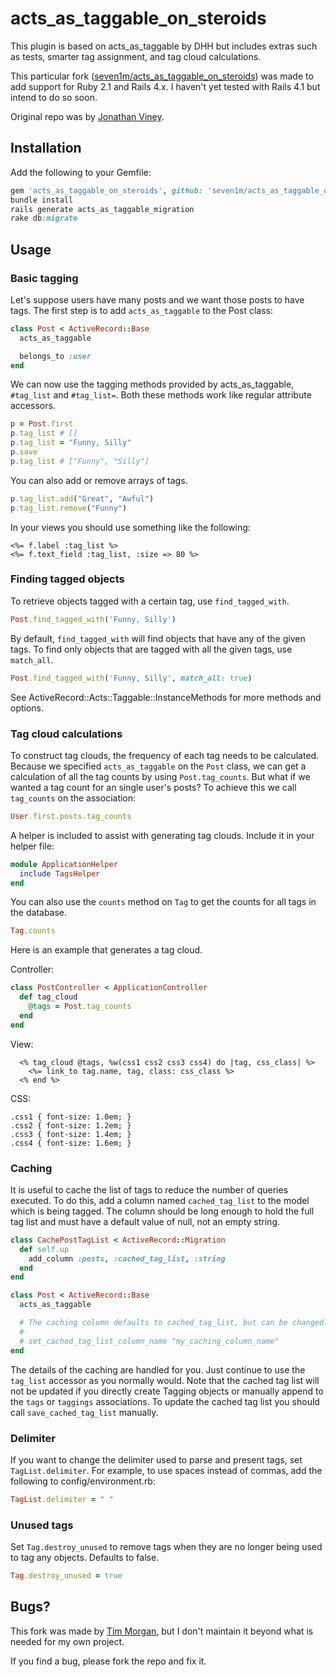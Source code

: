 # acts_as_taggable_on_steroids

This plugin is based on acts\_as\_taggable by DHH but includes extras such as tests, smarter tag assignment, and tag cloud calculations.

This particular fork ([seven1m/acts_as_taggable_on_steroids](https://github.com/seven1m/acts_as_taggable_on_steroids)) was made to add support for Ruby 2.1 and Rails 4.x. I haven't yet tested with Rails 4.1 but intend to do so soon.

Original repo was by [Jonathan Viney](jonathan.viney@gmail.com).

## Installation

Add the following to your Gemfile:

```ruby
gem 'acts_as_taggable_on_steroids', github: 'seven1m/acts_as_taggable_on_steroids'
bundle install
rails generate acts_as_taggable_migration
rake db:migrate
```

## Usage

### Basic tagging

Let's suppose users have many posts and we want those posts to have tags. The first step is to add `acts_as_taggable` to the Post class:

```ruby
class Post < ActiveRecord::Base
  acts_as_taggable

  belongs_to :user
end
```

We can now use the tagging methods provided by acts\_as\_taggable, `#tag_list` and `#tag_list=`. Both these methods work like regular attribute accessors.

```ruby
p = Post.first
p.tag_list # []
p.tag_list = "Funny, Silly"
p.save
p.tag_list # ["Funny", "Silly"]
```

You can also add or remove arrays of tags.

```ruby
p.tag_list.add("Great", "Awful")
p.tag_list.remove("Funny")
```

In your views you should use something like the following:

```
<%= f.label :tag_list %>
<%= f.text_field :tag_list, :size => 80 %>
```

### Finding tagged objects

To retrieve objects tagged with a certain tag, use `find_tagged_with`.

```ruby
Post.find_tagged_with('Funny, Silly')
```

By default, `find_tagged_with` will find objects that have any of the given tags. To find only objects that are tagged with all the given tags, use `match_all`.

```ruby
Post.find_tagged_with('Funny, Silly', match_all: true)
```

See ActiveRecord::Acts::Taggable::InstanceMethods for more methods and options.

### Tag cloud calculations

To construct tag clouds, the frequency of each tag needs to be calculated.  Because we specified `acts_as_taggable` on the `Post` class, we can get a calculation of all the tag counts by using `Post.tag_counts`. But what if we wanted a tag count for an single user's posts? To achieve this we call `tag_counts` on the association:

```ruby
User.first.posts.tag_counts
```

A helper is included to assist with generating tag clouds. Include it in your helper file:

```ruby
module ApplicationHelper
  include TagsHelper
end
```

You can also use the `counts` method on `Tag` to get the counts for all tags in the database.

```ruby
Tag.counts
```

Here is an example that generates a tag cloud.

Controller:

```ruby
class PostController < ApplicationController
  def tag_cloud
    @tags = Post.tag_counts
  end
end
```

View:

```
  <% tag_cloud @tags, %w(css1 css2 css3 css4) do |tag, css_class| %>
    <%= link_to tag.name, tag, class: css_class %>
  <% end %>
```

CSS:

```
.css1 { font-size: 1.0em; }
.css2 { font-size: 1.2em; }
.css3 { font-size: 1.4em; }
.css4 { font-size: 1.6em; }
```

### Caching

It is useful to cache the list of tags to reduce the number of queries executed. To do this,
add a column named `cached_tag_list` to the model which is being tagged. The column should be long enough to hold
the full tag list and must have a default value of null, not an empty string.

```ruby
class CachePostTagList < ActiveRecord::Migration
  def self.up
    add_column :posts, :cached_tag_list, :string
  end
end

class Post < ActiveRecord::Base
  acts_as_taggable

  # The caching column defaults to cached_tag_list, but can be changed:
  #
  # set_cached_tag_list_column_name "my_caching_column_name"
end
```

The details of the caching are handled for you. Just continue to use the `tag_list` accessor as you normally would.  Note that the cached tag list will not be updated if you directly create Tagging objects or manually append to the `tags` or `taggings` associations. To update the cached tag list you should call `save_cached_tag_list` manually.

### Delimiter

If you want to change the delimiter used to parse and present tags, set `TagList.delimiter`. For example, to use spaces instead of commas, add the following to config/environment.rb:

```ruby
TagList.delimiter = " "
```

### Unused tags

Set `Tag.destroy_unused` to remove tags when they are no longer being used to tag any objects. Defaults to false.

```ruby
Tag.destroy_unused = true
```

## Bugs?

This fork was made by [Tim Morgan](https://github.com/seven1m), but I don't maintain it beyond what is needed for my own project.

If you find a bug, please fork the repo and fix it.
